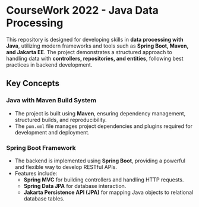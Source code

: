# CourseWork 2022 - Java Data Processing

This repository is designed for developing skills in **data processing with Java**, utilizing modern frameworks and tools such as **Spring Boot, Maven, and Jakarta EE**. The project demonstrates a structured approach to handling data with **controllers, repositories, and entities**, following best practices in backend development.

## Key Concepts

### **Java with Maven Build System**
- The project is built using **Maven**, ensuring dependency management, structured builds, and reproducibility.
- The `pom.xml` file manages project dependencies and plugins required for development and deployment.

### **Spring Boot Framework**
- The backend is implemented using **Spring Boot**, providing a powerful and flexible way to develop RESTful APIs.
- Features include:
  - **Spring MVC** for building controllers and handling HTTP requests.
  - **Spring Data JPA** for database interaction.
  - **Jakarta Persistence API (JPA)** for mapping Java objects to relational database tables.
